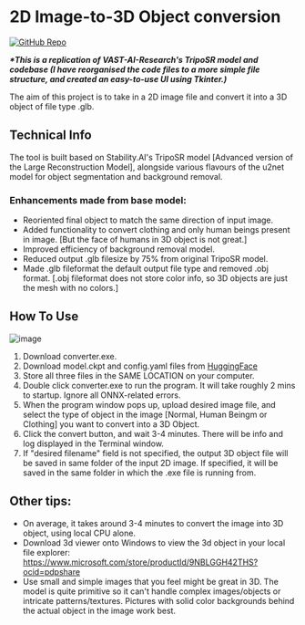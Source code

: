# 2D Image-to-3D Object conversion

[![GitHub Repo](https://img.shields.io/badge/GitHub-TripoSR-<black>?style=flat-square&logo=github)](https://github.com/VAST-AI-Research/TripoSR)

**_*This is a replication of VAST-AI-Research's TripoSR model and codebase (I have reorganised the code files to a more simple file structure, and created an easy-to-use UI using Tkinter.)_**

The aim of this project is to take in a 2D image file and convert it into a 3D object of file type .glb.

## Technical Info
 
The tool is built based on Stability.AI's TripoSR model [Advanced version of the Large Reconstruction Model], alongside various flavours of the u2net model for object segmentation and background removal.
 
### Enhancements made from base model:
* Reoriented final object to match the same direction of input image.
* Added functionality to convert clothing and only human beings present in image. [But the face of humans in 3D object is not great.]
* Improved efficiency of background removal model.
* Reduced output .glb filesize by 75% from original TripoSR model.
* Made .glb fileformat the default output file type and removed .obj format. [.obj fileformat does not store color info, so 3D objects are just the mesh with no colors.]

## How To Use
![image](https://github.com/KVignesh122/image-to-3D/assets/55841532/ee12db5f-2868-42fd-a9a5-0665afca2b31)

1. Download converter.exe.
2. Download model.ckpt and config.yaml files from [HuggingFace](https://huggingface.co/stabilityai/TripoSR/tree/main)
3. Store all three files in the SAME LOCATION on your computer.
4. Double click converter.exe to run the program. It will take roughly 2 mins to startup. Ignore all ONNX-related errors.
5. When the program window pops up, upload desired image file, and select the type of object in the image [Normal, Human Beingm or Clothing] you want to convert into a 3D Object.
6. Click the convert button, and wait 3-4 minutes. There will be info and log displayed in the Terminal window.
7. If "desired filename" field is not specified, the output 3D object file will be saved in same folder of the input 2D image. If specified, it will be saved in the same folder in which the .exe file is running from.
 
## Other tips:
- On average, it takes around 3-4 minutes to convert the image into 3D object, using local CPU alone.
- Download 3d viewer onto Windows to view the 3d object in your local file explorer: https://www.microsoft.com/store/productId/9NBLGGH42THS?ocid=pdpshare
- Use small and simple images that you feel might be great in 3D. The model is quite primitive so it can't handle complex images/objects or intricate patterns/textures. Pictures with solid color backgrounds behind the actual object in the image work best.
